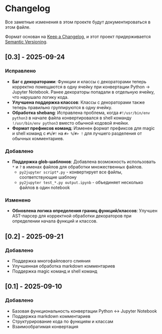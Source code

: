 # Changelog

Все заметные изменения в этом проекте будут документироваться в этом файле.

Формат основан на [Keep a Changelog](https://keepachangelog.com/en/1.0.0/),
и этот проект придерживается [Semantic Versioning](https://semver.org/spec/v2.0.0.html).

## [0.3] - 2025-09-24

### Исправлено
- **Баг с декораторами**: Функции и классы с декораторами теперь корректно помещаются в одну ячейку при конвертации Python → Jupyter Notebook. Ранее декораторы попадали в отдельную ячейку, что нарушало логику кода.
- **Улучшена поддержка классов**: Классы с декораторами также теперь правильно группируются в одну ячейку.
- **Обработка shebang**: Исправлена проблема, когда `#!/usr/bin/env python3` в начале файла конвертировался в shell команду `!/usr/bin/env python3` вместо обычной кодовой ячейки.
- **Формат префиксов команд**: Изменен формат префиксов для magic и shell команд с `#%`/`#!` на `#> %`/`#> !` для лучшего разделения от обычных комментариев.

### Добавлено
- **Поддержка glob-шаблонов**: Добавлена возможность использовать `*` и `?` в именах файлов для обработки множественных файлов.
  - `py2jupyter script*.py` - конвертирует все файлы, соответствующие шаблону
  - `py2jupyter test_*.py output.ipynb` - объединяет несколько файлов в один notebook

### Изменено
- **Обновлена логика определения границ функций/классов**: Улучшен AST-парсер для корректной обработки декораторов при определении начала функций и классов.

## [0.2] - 2025-09-21

### Добавлено
- Поддержка многофайлового слияния
- Улучшенная обработка markdown комментариев
- Поддержка magic команд и shell команд

## [0.1] - 2025-09-10

### Добавлено
- Базовая функциональность конвертации Python ↔ Jupyter Notebook
- Поддержка markdown комментариев
- Структурирование кода по функциям и классам
- Взаимообратимая конвертация
